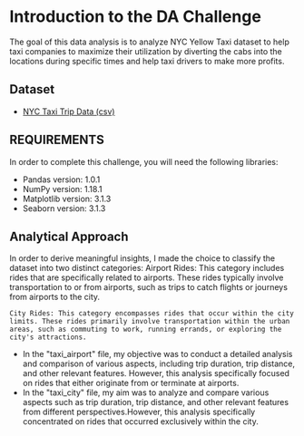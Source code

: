 # Introduction to the DA Challenge 

The goal of this data analysis is to analyze NYC Yellow Taxi dataset to help taxi companies to maximize their utilization by diverting the cabs into the locations during specific times and help taxi drivers to make more profits.


## Dataset
* [NYC Taxi Trip Data (csv)](https://github.com/m-gauer/NYC_TLC_Yellow_Taxi_Data/blob/main/Yellow_Taxi_Assignment.csv.zip)


## REQUIREMENTS
In order to complete this challenge, you will need the following libraries:
* Pandas version: 1.0.1
* NumPy version: 1.18.1
* Matplotlib version: 3.1.3
* Seaborn version: 3.1.3


## Analytical Approach
In order to derive meaningful insights, I made the choice to classify the dataset into two distinct categories:
    Airport Rides: This category includes rides that are specifically related to airports. These rides typically involve transportation to or from airports, such as trips to catch flights or journeys from airports to the city.

    City Rides: This category encompasses rides that occur within the city limits. These rides primarily involve transportation within the urban areas, such as commuting to work, running errands, or exploring the city's attractions.
    
* In the "taxi_airport" file, my objective was to conduct a detailed analysis and comparison of various aspects, including trip duration, trip distance, and other relevant features. However, this analysis specifically focused on rides that either originate from or terminate at airports.
* In the "taxi_city" file, my aim was to analyze and compare various aspects such as trip duration, trip distance, and other relevant features from different perspectives.However, this analysis specifically concentrated on rides that occurred exclusively within the city.



